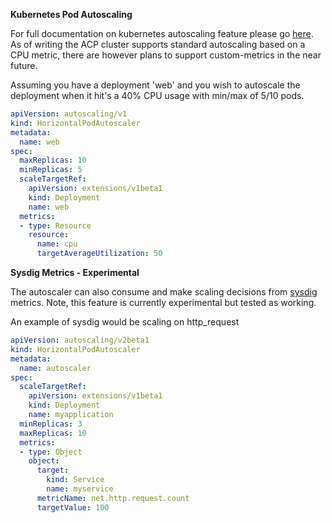 **Kubernetes Pod Autoscaling**

For full documentation on kubernetes autoscaling feature please go [here](https://kubernetes.io/docs/tasks/run-application/horizontal-pod-autoscale/). As of writing the ACP cluster supports standard autoscaling based on a CPU metric, there are however plans to support custom-metrics in the near future.

Assuming you have a deployment 'web' and you wish to autoscale the deployment when it hit's a 40% CPU usage with min/max of 5/10 pods.

```YAML
apiVersion: autoscaling/v1
kind: HorizontalPodAutoscaler
metadata:
  name: web
spec:
  maxReplicas: 10
  minReplicas: 5
  scaleTargetRef:
    apiVersion: extensions/v1beta1
    kind: Deployment
    name: web
  metrics:
  - type: Resource
    resource:
      name: cpu
      targetAverageUtilization: 50
```

**Sysdig Metrics - Experimental**

The autoscaler can also consume and make scaling decisions from [sysdig](https://sysdig.digital.homeoffice.gov.uk) metrics. Note, this feature is currently experimental but tested as working.

An example of sysdig would be scaling on http_request

```YAML
apiVersion: autoscaling/v2beta1
kind: HorizontalPodAutoscaler
metadata:
  name: autoscaler
spec:
  scaleTargetRef:
    apiVersion: extensions/v1beta1
    kind: Deployment
    name: myapplication
  minReplicas: 3
  maxReplicas: 10
  metrics:
  - type: Object
    object:
      target:
        kind: Service
        name: myservice
      metricName: net.http.request.count
      targetValue: 100
```
